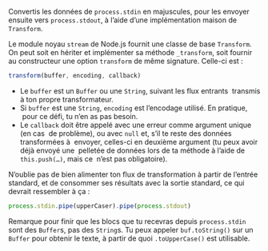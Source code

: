 Convertis les données de `process.stdin` en majuscules, pour les envoyer
ensuite vers `process.stdout`, à l’aide d’une implémentation maison de `Transform`.

Le module noyau `stream` de Node.js fournit une classe de base `Transform`. On
peut soit en hériter et implémenter sa méthode `_transform`, soit fournir au
constructeur une option `transform` de même signature. Celle-ci est :

```js
transform(buffer, encoding, callback)
```

- Le `buffer` est un `Buffer` ou une `String`, suivant les flux entrants
   transmis à ton propre transformateur.
- Si `buffer` est une `String`, `encoding` est l’encodage utilisé. En pratique,
   pour ce défi, tu n’en as pas besoin.
- Le `callback` doit être appelé avec une erreur comme argument unique (en cas
   de problème), ou avec `null` et, s’il te reste des données transformées à
   envoyer, celles-ci en deuxième argument (tu peux avoir déjà envoyé une
   pelletée de données lors de ta méthode à l’aide de `this.push(…)`, mais ce
   n’est pas obligatoire).

N’oublie pas de bien alimenter ton flux de transformation à partir de
l’entrée standard, et de consommer ses résultats avec la sortie standard, ce
qui devrait ressembler à ça :

```js
process.stdin.pipe(upperCaser).pipe(process.stdout)
```

Remarque pour finir que les blocs que tu recevras depuis `process.stdin`
sont des `Buffer`s, pas des `String`s. Tu peux appeler `buf.toString()`
sur un `Buffer` pour obtenir le texte, à partir de quoi `.toUpperCase()` est
utilisable.
